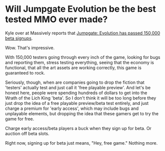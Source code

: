 # Will Jumpgate Evolution be the best tested MMO ever made?

Kyle over at Massively reports that [Jumpgate: Evolution has passed 150,000 beta signups](http://www.massively.com/2008/11/11/jumpgate-evolution-surpasses-150k-beta-sign-ups/).

Wow. That's impressive.

With 150,000 testers going through every inch of the game, looking for bugs and reporting them, stress testing everything, seeing that the economy is functional, that all the art assets are working correctly, this game is guaranteed to rock.

Seriously, though, when are companies going to drop the fiction that 'testers' actually test and just call it 'free playable preview'. And let's be honest here, people were spending hundreds of dollars to get into the Wrath of the Lich King 'beta'. So I don't think it will be too long before they just drop the idea of a free playable preview/beta test entirely, and just charge a premium for 'early access', which may include bugs and unplayable elements, but dropping the idea that these gamers get to try the game for free.

Charge early access/beta players a buck when they sign up for beta. Or auction off beta slots.

Right now, signing up for beta just means, "Hey, free game." Nothing more.

